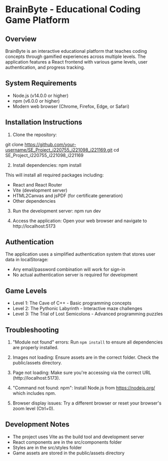 # BrainByte - Educational Coding Game Platform

## Overview
BrainByte is an interactive educational platform that teaches coding concepts through gamified experiences across multiple levels. The application features a React frontend with various game levels, user authentication, and progress tracking.

## System Requirements
- Node.js (v14.0.0 or higher)
- npm (v6.0.0 or higher)
- Modern web browser (Chrome, Firefox, Edge, or Safari)

## Installation Instructions

1. Clone the repository:

git clone https://github.com/your-username/SE_Project_i220755_i221098_i221169.git 
cd SE_Project_i220755_i221098_i221169


2. Install dependencies:
npm install


This will install all required packages including:
- React and React Router
- Vite (development server)
- HTML2Canvas and jsPDF (for certificate generation)
- Other dependencies

3. Run the development server:
npm run dev


4. Access the application:
Open your web browser and navigate to http://localhost:5173

## Authentication
The application uses a simplified authentication system that stores user data in localStorage:
- Any email/password combination will work for sign-in
- No actual authentication server is required for development

## Game Levels
- Level 1: The Cave of C++ - Basic programming concepts
- Level 2: The Pythonic Labyrinth - Interactive maze challenges
- Level 3: The Trial of Lost Semicolons - Advanced programming puzzles

## Troubleshooting

1. "Module not found" errors:
Run `npm install` to ensure all dependencies are properly installed.

2. Images not loading:
Ensure assets are in the correct folder. Check the public/assets directory.

3. Page not loading:
Make sure you're accessing via the correct URL (http://localhost:5173).

4. "Command not found: npm":
Install Node.js from https://nodejs.org/ which includes npm.

5. Browser display issues:
Try a different browser or reset your browser's zoom level (Ctrl+0).

## Development Notes
- The project uses Vite as the build tool and development server
- React components are in the src/components folder
- Styles are in the src/styles folder
- Game assets are stored in the public/assets directory
